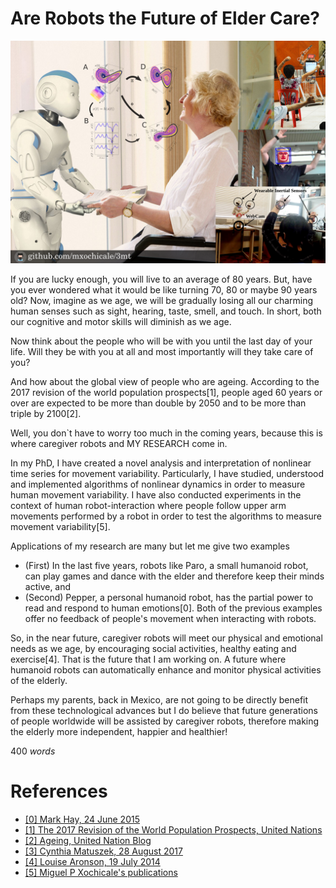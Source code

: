 # Are Robots the Future of Elder Care?

![Image](https://github.com/mxochicale/3minutesthesis/blob/master/rehearsals/images/figure07.png)

If you are lucky enough, you will live to an average of 80 years.
But, have you ever wondered what it would be like turning 70, 80 or maybe 90 years old?
Now, imagine as we age, we will be gradually losing all our
charming human senses such as sight, hearing, taste, smell, and touch.
In short, both our cognitive and motor skills will diminish as we age.

Now think about the people who will be with you until the last day of your life.
Will they be with you at all 
and most importantly will they take care of you?

And how about the global view of people who are ageing.
According to the 2017 revision of the world population prospects[1], 
people aged 60 years or over
are expected to be more than double by 2050 and to be more than triple by 2100[2].

Well, you don`t have to worry too much in the coming years, 
because this is where caregiver robots and MY RESEARCH come in.

In my PhD, 
I have created a novel analysis and interpretation of nonlinear time series
for movement variability.
Particularly,
I have studied, understood and implemented algorithms of nonlinear dynamics
in order to measure human movement variability.
I have also conducted experiments in the context of human robot-interaction 
where people follow upper arm movements performed by a robot 
in order to test the algorithms to measure movement variability[5].

Applications of my research are many but let me give two examples
* (First) In the last five years, 
robots like Paro, a small humanoid robot, can play games and dance with the elder
and therefore keep their minds active, and
* (Second) Pepper, a personal humanoid robot,  has the partial power 
to read and respond to human emotions[0].
Both of the previous examples offer no feedback of people's movement when 
interacting with robots.

So, in the near future, caregiver robots will meet our physical and emotional needs as we age,
by encouraging social activities, healthy eating and exercise[4].
That is the future that I am working on.
A future where humanoid robots can automatically enhance and monitor physical activities of the elderly.

Perhaps my parents, back in Mexico, are not going to be directly benefit 
from these technological advances 
but I do believe that 
future generations of people worldwide
will be assisted by caregiver robots,
therefore making the elderly more independent, happier and healthier!

400 _words_

# References
* [ [0] Mark Hay, 24 June 2015 ](https://www.good.is/articles/robots-elder-care-pepper-exoskeletons-japan)
* [ [1] The 2017 Revision of the World Population Prospects, United Nations](https://esa.un.org/unpd/wpp/Publications/Files/WPP2017_KeyFindings.pdf)
* [ [2] Ageing, United Nation Blog](http://www.un.org/en/sections/issues-depth/ageing/)
* [ [3] Cynthia Matuszek, 28 August 2017](http://uk.businessinsider.com/robot-caregivers-for-the-elderly-10-years-away-2017-8)
* [ [4] Louise Aronson, 19 July 2014](https://www.nytimes.com/2014/07/20/opinion/sunday/the-future-of-robot-caregivers.html)
* [ [5] Miguel P Xochicale's publications](https://mxochicale.github.io/publications/) 

